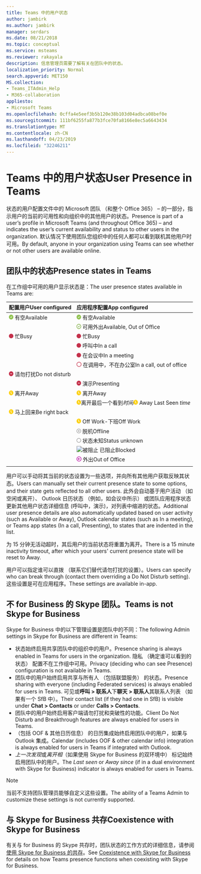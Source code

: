 ```yaml
---
title: Teams 中的用户状态
author: jambirk
ms.author: jambirk
manager: serdars
ms.date: 08/21/2018
ms.topic: conceptual
ms.service: msteams
ms.reviewer: rakayala
description: 信息管理员需要了解有关在团队中的状态。
localization_priority: Normal
search.appverid: MET150
MS.collection:
- Teams_ITAdmin_Help
- M365-collaboration
appliesto:
- Microsoft Teams
ms.openlocfilehash: 0cffa4e5eef3b5b120e38b103d04adbca08bef0e
ms.sourcegitcommit: 111bf6255fa877b3fce70fa8166e8ec5a6643434
ms.translationtype: MT
ms.contentlocale: zh-CN
ms.lasthandoff: 04/23/2019
ms.locfileid: "32246211"
---
```

# <a name="user-presence-in-teams"></a><span data-ttu-id="c06e7-103">Teams 中的用户状态</span><span class="sxs-lookup"><span data-stu-id="c06e7-103">User Presence in Teams</span></span>

<span data-ttu-id="c06e7-104">状态的用户配置文件中的 Microsoft 团队 （和整个 Office 365） – 的一部分，指示用户的当前的可用性和向组织中的其他用户的状态。</span><span class="sxs-lookup"><span data-stu-id="c06e7-104">Presence is part of a user’s profile in Microsoft Teams (and throughout Office 365) – and indicates the user’s current availability and status to other users in the organization.</span></span> <span data-ttu-id="c06e7-105">默认情况下使用团队您组织中的任何人都可以看到联机其他用户时可用。</span><span class="sxs-lookup"><span data-stu-id="c06e7-105">By default, anyone in your organization using Teams can see whether or not other users are available online.</span></span>

## <a name="presence-states-in-teams"></a><span data-ttu-id="c06e7-106">团队中的状态</span><span class="sxs-lookup"><span data-stu-id="c06e7-106">Presence states in Teams</span></span>

<span data-ttu-id="c06e7-107">在工作组中可用的用户显示状态是：</span><span class="sxs-lookup"><span data-stu-id="c06e7-107">The user presence states available in Teams are:</span></span>

|<span data-ttu-id="c06e7-108">配置用户</span><span class="sxs-lookup"><span data-stu-id="c06e7-108">User configured</span></span>|<span data-ttu-id="c06e7-109">应用程序配置</span><span class="sxs-lookup"><span data-stu-id="c06e7-109">App configured</span></span>|
|:--- |:---|
| ![状态可用](media/Presence_Available.png) <span data-ttu-id="c06e7-111">有空</span><span class="sxs-lookup"><span data-stu-id="c06e7-111">Available</span></span>|![状态可用](media/Presence_Available.png) <span data-ttu-id="c06e7-113">有空</span><span class="sxs-lookup"><span data-stu-id="c06e7-113">Available</span></span>|
|| ![可用 oof](media/Presence_Available_OOF.png) <span data-ttu-id="c06e7-115">可用外出</span><span class="sxs-lookup"><span data-stu-id="c06e7-115">Available, Out of Office</span></span> |
|  ![忙](media/Presence_Busy.png) <span data-ttu-id="c06e7-117">忙</span><span class="sxs-lookup"><span data-stu-id="c06e7-117">Busy</span></span> |  ![忙](media/Presence_Busy.png) <span data-ttu-id="c06e7-119">忙</span><span class="sxs-lookup"><span data-stu-id="c06e7-119">Busy</span></span>  |
|| ![忙](media/Presence_Busy.png) <span data-ttu-id="c06e7-121">呼叫中</span><span class="sxs-lookup"><span data-stu-id="c06e7-121">In a call</span></span>|
|| ![忙](media/Presence_Busy.png) <span data-ttu-id="c06e7-123">在会议中</span><span class="sxs-lookup"><span data-stu-id="c06e7-123">In a meeting</span></span> |
|| ![忙 oof](media/Presence_Busy_OOF.png) <span data-ttu-id="c06e7-125">在调用中，不在办公室</span><span class="sxs-lookup"><span data-stu-id="c06e7-125">In a call, out of office</span></span>|
|  ![请勿打扰](media/Presence_DND.png) <span data-ttu-id="c06e7-127">请勿打扰</span><span class="sxs-lookup"><span data-stu-id="c06e7-127">Do not disturb</span></span> ||
|| ![请勿打扰](media/Presence_DND.png) <span data-ttu-id="c06e7-129">演示</span><span class="sxs-lookup"><span data-stu-id="c06e7-129">Presenting</span></span>|
| ![离开](media/Presence_Away.png) <span data-ttu-id="c06e7-131">离开</span><span class="sxs-lookup"><span data-stu-id="c06e7-131">Away</span></span>| ![离开](media/Presence_Away.png) <span data-ttu-id="c06e7-133">离开</span><span class="sxs-lookup"><span data-stu-id="c06e7-133">Away</span></span>|
|| <span data-ttu-id="c06e7-134">![离开](media/Presence_Away.png)离开最后一个看到*时间*</span><span class="sxs-lookup"><span data-stu-id="c06e7-134">![away](media/Presence_Away.png) Away Last Seen *time*</span></span>|
|![离开](media/Presence_Away.png) <span data-ttu-id="c06e7-136">马上回来</span><span class="sxs-lookup"><span data-stu-id="c06e7-136">Be right back</span></span>| |
|| ![离开](media/Presence_Away.png)  <span data-ttu-id="c06e7-138">Off Work-下班</span><span class="sxs-lookup"><span data-stu-id="c06e7-138">Off Work</span></span>|
|| ![脱机](media/Presence_Offline.png) <span data-ttu-id="c06e7-140">脱机</span><span class="sxs-lookup"><span data-stu-id="c06e7-140">Offline</span></span> |
|| ![未知](media/Presence_Unknown.png) <span data-ttu-id="c06e7-142">状态未知</span><span class="sxs-lookup"><span data-stu-id="c06e7-142">Status unknown</span></span>|
||![被阻止](media/Presence_Blocked.png) <span data-ttu-id="c06e7-144">已阻止</span><span class="sxs-lookup"><span data-stu-id="c06e7-144">Blocked</span></span> |
|| ![外出](media/Presence_OOF.png) <span data-ttu-id="c06e7-146">外出</span><span class="sxs-lookup"><span data-stu-id="c06e7-146">Out of Office</span></span>|
|||
 
<span data-ttu-id="c06e7-147">用户可以手动将其当前的状态设置为一些选项，并向所有其他用户获取反映其状态。</span><span class="sxs-lookup"><span data-stu-id="c06e7-147">Users can manually set their current presence state to some options, and their state gets reflected to all other users.</span></span> <span data-ttu-id="c06e7-148">此外会自动基于用户活动 （如空闲或离开）、 Outlook 日历状态 （例如，如会议中所示） 或团队应用程序状态更新其他用户状态详细信息 (呼叫中，演示)，对列表中缩进的状态。</span><span class="sxs-lookup"><span data-stu-id="c06e7-148">Additional user presence details are also automatically updated based on user activity (such as Available or Away), Outlook calendar states (such as In a meeting), or Teams app states (In a call, Presenting), to states that are indented in the list.</span></span>

<span data-ttu-id="c06e7-149">为 15 分钟无活动超时，其后用户的当前状态将重置为离开。</span><span class="sxs-lookup"><span data-stu-id="c06e7-149">There is a 15 minute inactivity timeout, after which your users' current presence state will be reset to Away.</span></span>

<span data-ttu-id="c06e7-150">用户可以指定谁可以直拨 （联系它们替代请勿打扰的设置）。</span><span class="sxs-lookup"><span data-stu-id="c06e7-150">Users can specify who can break through (contact them overriding a Do Not Disturb setting).</span></span> <span data-ttu-id="c06e7-151">这些设置是可在应用程序。</span><span class="sxs-lookup"><span data-stu-id="c06e7-151">These settings are available in-app.</span></span>

## <a name="teams-is-not-skype-for-business"></a><span data-ttu-id="c06e7-152">不 for Business 的 Skype 团队。</span><span class="sxs-lookup"><span data-stu-id="c06e7-152">Teams is not Skype for Business</span></span>

<span data-ttu-id="c06e7-153">Skype for Business 中的以下管理设置是团队中的不同：</span><span class="sxs-lookup"><span data-stu-id="c06e7-153">The following Admin settings in Skype for Business are different in Teams:</span></span>
- <span data-ttu-id="c06e7-154">状态始终启用共享团队中的组织中的用户。</span><span class="sxs-lookup"><span data-stu-id="c06e7-154">Presence sharing is always enabled in Teams for users in the organization.</span></span> <span data-ttu-id="c06e7-155">隐私 （确定谁可以看到的状态） 配置不在工作组中可用。</span><span class="sxs-lookup"><span data-stu-id="c06e7-155">Privacy (deciding who can see Presence) configuration is not available in Teams.</span></span>
- <span data-ttu-id="c06e7-156">团队中的用户始终启用共享与所有人 （包括联盟服务） 的状态。</span><span class="sxs-lookup"><span data-stu-id="c06e7-156">Presence sharing with everyone (including Federated services) is always enabled for users in Teams.</span></span> <span data-ttu-id="c06e7-157">可见或**呼叫 > 联系人**下**聊天 > 联系人**其联系人列表 （如果有一个 SfB 中）。</span><span class="sxs-lookup"><span data-stu-id="c06e7-157">Their contact list (if they had one in SfB) is visible under **Chat > Contacts** or under **Calls > Contacts**.</span></span>
- <span data-ttu-id="c06e7-158">团队中的用户始终启用客户端请勿打扰和突破性的功能。</span><span class="sxs-lookup"><span data-stu-id="c06e7-158">Client Do Not Disturb and Breakthrough features are always enabled for users in Teams.</span></span>
- <span data-ttu-id="c06e7-159">（包括 OOF & 其他日历信息） 的日历集成始终启用团队中的用户，如果与 Outlook 集成。</span><span class="sxs-lookup"><span data-stu-id="c06e7-159">Calendar (includes OOF & other calendar info) integration  is always enabled for users in Teams if integrated with Outlook.</span></span>
- <span data-ttu-id="c06e7-160">*上一次发现*或*离开相*（如果使用 Skype for Business 的双环境中） 标记始终启用团队中的用户。</span><span class="sxs-lookup"><span data-stu-id="c06e7-160">The *Last seen* or *Away since* (if in a dual environment with Skype for Business) indicator is always enabled for users in Teams.</span></span>

> [!NOTE]
> <span data-ttu-id="c06e7-161">当前不支持团队管理员能够自定义这些设置。</span><span class="sxs-lookup"><span data-stu-id="c06e7-161">The ability of a Teams Admin to customize these settings is not currently supported.</span></span>


## <a name="coexistence-with-skype-for-business"></a><span data-ttu-id="c06e7-162">与 Skype for Business 共存</span><span class="sxs-lookup"><span data-stu-id="c06e7-162">Coexistence with Skype for Business</span></span>

<span data-ttu-id="c06e7-163">有关与 for Business 的 Skype 共存时，团队状态的工作方式的详细信息，请参阅[使用 Skype for Business 的共存](coexistence-chat-calls-presence.md)。</span><span class="sxs-lookup"><span data-stu-id="c06e7-163">See [Coexistence with Skype for Business](coexistence-chat-calls-presence.md) for details on how Teams presence functions when coexisting with Skype for Business.</span></span> 
